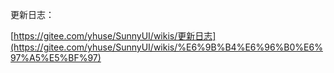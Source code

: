 更新日志：

[https://gitee.com/yhuse/SunnyUI/wikis/更新日志](https://gitee.com/yhuse/SunnyUI/wikis/%E6%9B%B4%E6%96%B0%E6%97%A5%E5%BF%97)